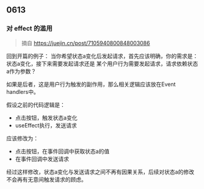 ## 0613  

### 对 effect 的滥用

> 摘自 https://juejin.cn/post/7105940800848003086

回到开篇的例子：
当你希望状态a变化后发起请求，首先应该明确，你的需求是：状态a变化，接下来需要发起请求还是
某个用户行为需要发起请求，请求依赖状态a作为参数？    

如果是后者，这是用户行为触发的副作用，那么相关逻辑应该放在Event handlers中。   

假设之前的代码逻辑是：  

- 点击按钮，触发状态a变化
- useEffect执行，发送请求

应该修改为：   

- 点击按钮，在事件回调中获取状态a的值
- 在事件回调中发送请求


经过这样修改，状态a变化与发送请求之间不再有因果关系，后续对状态a的修改不会再有无意间触发请求的顾虑。

